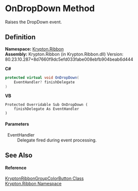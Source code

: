 # OnDropDown Method


Raises the DropDown event.



## Definition
**Namespace:** <a href="1e9bc734-cff9-e9b8-f013-94cdac669794.md">Krypton.Ribbon</a>  
**Assembly:** Krypton.Ribbon (in Krypton.Ribbon.dll) Version: 80.23.10.287+8d7660f9dc5efd033fabe008ebfb904beab6d444

**C#**
``` C#
protected virtual void OnDropDown(
	EventHandler? finishDelegate
)
```
**VB**
``` VB
Protected Overridable Sub OnDropDown ( 
	finishDelegate As EventHandler
)
```



#### Parameters
<dl><dt>  EventHandler</dt><dd>Delegate fired during event processing.</dd></dl>

## See Also


#### Reference
<a href="bab30d37-4263-5f5f-f567-4b11a8d08430.md">KryptonRibbonGroupColorButton Class</a>  
<a href="1e9bc734-cff9-e9b8-f013-94cdac669794.md">Krypton.Ribbon Namespace</a>  
